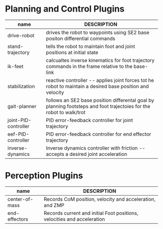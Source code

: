 # Planning and Control Plugins
name |	DESCRIPTION
------------|-------------------------------------------------------------
drive-robot |	 drives the robot to waypoints using SE2 base positon differential commands
stand-trajectory | tells the robot to maintain foot and joint positions at initial state
ik-feet | calcualtes inverse kinematics for foot trajectory commands in the frame relative to the base-link
stabilization | reactive controller -- applies joint forces tot he robot to maintain a desired base position and velocity
gait-planner | follows an SE2 base position differental goal by planning footsteps and foot trajectoies for the robot to walk/trot
joint-PID-controller | PID error-feedback controller for joint trajectory
eef-PID-controller | PID error-feedback controller for end effector trajectory
inverse-dynamics | Inverse dynamics controller with friction -- accepts a desired joint acceleration

# Perception Plugins

name |	DESCRIPTION
------------|-------------------------------------------------------------
center-of-mass |  Records CoM position, velocity and acceleration, and ZMP
end-effectors   |  Records current and initial Foot positions, velocities and acceleration
